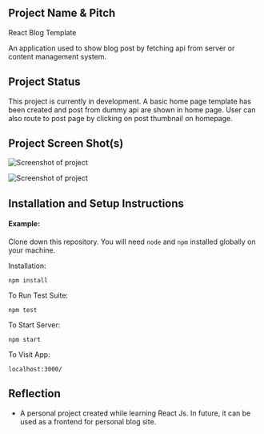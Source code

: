## Project Name & Pitch

React Blog Template

An application used to show blog post by fetching api from server or content management system.

## Project Status

This project is currently in development. A basic home page template has been created and post from dummy api are shown in home page. User can also route to post page by clicking on post thumbnail on homepage.

## Project Screen Shot(s)

![Screenshot of project](https://ibb.co/8j2VdnB)

![Screenshot of project](https://ibb.co/VjxxF82)

## Installation and Setup Instructions

#### Example:

Clone down this repository. You will need `node` and `npm` installed globally on your machine.

Installation:

`npm install`

To Run Test Suite:

`npm test`

To Start Server:

`npm start`

To Visit App:

`localhost:3000/`

## Reflection

- A personal project created while learning React Js. In future, it can be used as a frontend for personal blog site.
